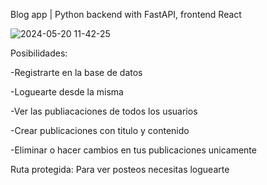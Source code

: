 Blog app | Python backend with FastAPI, frontend React


![2024-05-20 11-42-25](https://github.com/MaxZc7/Blog-app/assets/125506170/8e5ac11b-4684-44d6-a735-115879fd22d0)


Posibilidades:

-Registrarte en la base de datos

-Loguearte desde la misma

-Ver las publiacaciones de todos los usuarios

-Crear publicaciones con titulo y contenido

-Eliminar o hacer cambios en tus publicaciones unicamente

Ruta protegida: Para ver posteos necesitas loguearte
